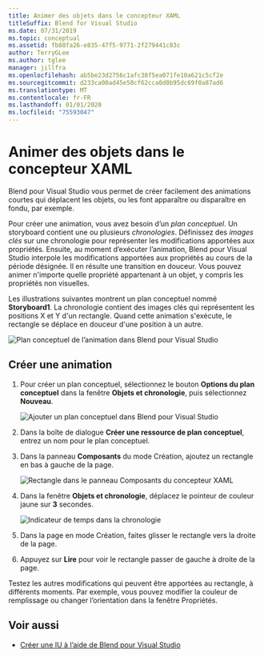 ```yaml
---
title: Animer des objets dans le concepteur XAML
titleSuffix: Blend for Visual Studio
ms.date: 07/31/2019
ms.topic: conceptual
ms.assetid: fb88fa26-e835-47f5-9771-2f279441c83c
author: TerryGLee
ms.author: tglee
manager: jillfra
ms.openlocfilehash: ab5be23d2756c1afc38f5ea071fe10a621c5cf2e
ms.sourcegitcommit: d233ca00ad45e50cf62cca0d0b95dc69f0a87ad6
ms.translationtype: MT
ms.contentlocale: fr-FR
ms.lasthandoff: 01/01/2020
ms.locfileid: "75593047"
---
```

# <a name="animate-objects-in-xaml-designer"></a>Animer des objets dans le concepteur XAML

Blend pour Visual Studio vous permet de créer facilement des animations courtes qui déplacent les objets, ou les font apparaître ou disparaître en fondu, par exemple.

Pour créer une animation, vous avez besoin d’un *plan conceptuel*. Un storyboard contient une ou plusieurs *chronologies*. Définissez des *images clés* sur une chronologie pour représenter les modifications apportées aux propriétés. Ensuite, au moment d’exécuter l’animation, Blend pour Visual Studio interpole les modifications apportées aux propriétés au cours de la période désignée. Il en résulte une transition en douceur. Vous pouvez animer n'importe quelle propriété appartenant à un objet, y compris les propriétés non visuelles.

Les illustrations suivantes montrent un plan conceptuel nommé **Storyboard1**. La chronologie contient des images clés qui représentent les positions X et Y d'un rectangle. Quand cette animation s'exécute, le rectangle se déplace en douceur d'une position à un autre.

![Plan conceptuel de l’animation dans Blend pour Visual Studio](media/storyboard-timeline.png)

## <a name="create-an-animation"></a>Créer une animation

1. Pour créer un plan conceptuel, sélectionnez le bouton **Options du plan conceptuel** dans la fenêtre **Objets et chronologie**, puis sélectionnez **Nouveau**.

   ![Ajouter un plan conceptuel dans Blend pour Visual Studio](media/new-storyboard.png)

2. Dans la boîte de dialogue **Créer une ressource de plan conceptuel**, entrez un nom pour le plan conceptuel.

3. Dans la panneau **Composants** du mode Création, ajoutez un rectangle en bas à gauche de la page.

   ![Rectangle dans le panneau Composants du concepteur XAML](media/add-rectangle.PNG)

4. Dans la fenêtre **Objets et chronologie**, déplacez le pointeur de couleur jaune sur **3** secondes.

   ![Indicateur de temps dans la chronologie](media/timeline-indicator.PNG)

5. Dans la page en mode Création, faites glisser le rectangle vers la droite de la page.

6. Appuyez sur **Lire** pour voir le rectangle passer de gauche à droite de la page.

Testez les autres modifications qui peuvent être apportées au rectangle, à différents moments. Par exemple, vous pouvez modifier la couleur de remplissage ou changer l’orientation dans la fenêtre Propriétés.

## <a name="see-also"></a>Voir aussi

- [Créer une IU à l’aide de Blend pour Visual Studio](../xaml-tools/creating-a-ui-by-using-blend-for-visual-studio.md)
